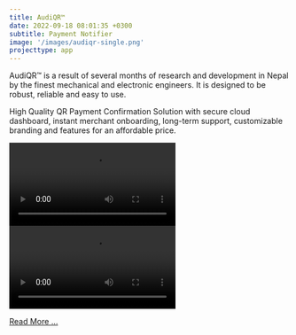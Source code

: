 ```yaml
---
title: AudiQR™
date: 2022-09-18 08:01:35 +0300
subtitle: Payment Notifier
image: '/images/audiqr-single.png'
projecttype: app
---
```


AudiQR™ is a result of several months of research and development in Nepal by the finest mechanical and electronic engineers. It is designed to be robust, reliable and easy to use.

High Quality QR Payment Confirmation Solution with secure cloud dashboard, instant merchant onboarding, long-term support, customizable branding and features for an affordable price.

![AudiQR™](/images/AudiQr.mp4)
<video autoplay loop controls>
  <source src="/images/AudiQr.mp4" type="video/mp4">
  Your browser does not support the video tag.
</video>


<a href="https://www.audiqr.com/" target="_blank">Read More ...</a>
